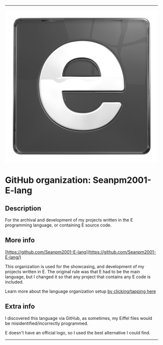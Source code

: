 
***

<!--
<details open><summary><p>Click/tap here to expand/collapse the full resolution (vector) logo for this project</p></summary>

![E_Logo.svg failed to load. The file may be missing or corrupt. Check the file path for errors first.](/AdditionalInfo/2/Seanpm2001-E-lang/E_logo.svg)

</details>

<details><summary><p>Click/tap here to expand/collapse the non-vector (raster) logo for this project</p></summary>
!-->

![E-1.png failed to load. The file may be missing or corrupt. Check the file path for errors first.](/AdditionalInfo/2/Seanpm2001-E-lang/E-1.png)

<!--
</details>
!-->

# GitHub organization: Seanpm2001-E-lang

## Description

For the archival and development of my projects written in the E programming language, or containing E source code.

## More info

[https://github.com/Seanpm2001-E-lang](https://github.com/Seanpm2001-E-lang/)

This organization is used for the showcasing, and development of my projects written in E. The original rule was that E had to be the main language, but I changed it so that any project that contains any E code is included.

Learn more about the language organization setup [by clicking/tapping here](/AdditionalInfo/LanguageOrgs/README.md)

## Extra info

I discovered this language via GitHub, as sometimes, my Eiffel files would be misidentified/incorrectly programmed.

E doesn't have an official logo, so I used the best alternative I could find.

***
